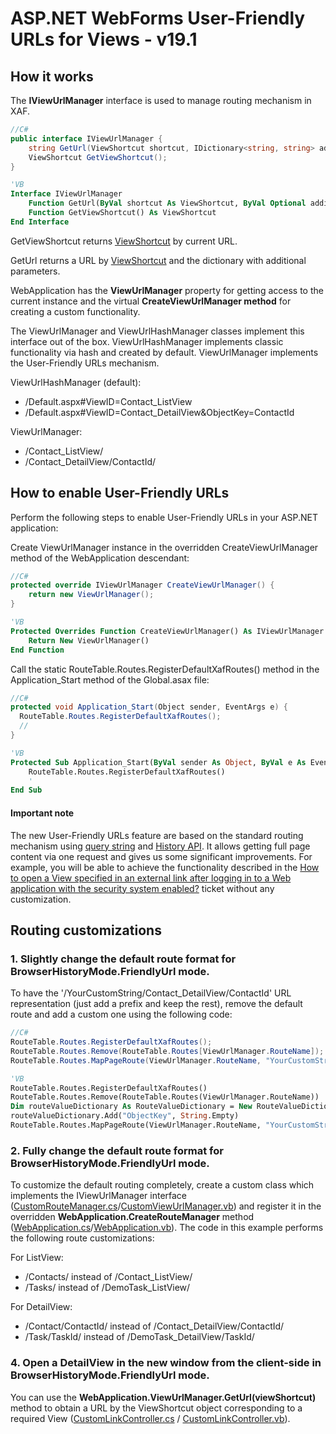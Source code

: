 ﻿# ASP.NET WebForms User-Friendly URLs for Views - v19.1

## How it works

The **IViewUrlManager** interface is used to manage routing mechanism in XAF.

```csharp
//C#
public interface IViewUrlManager {
    string GetUrl(ViewShortcut shortcut, IDictionary<string, string> additionalParams = null);
    ViewShortcut GetViewShortcut();
}
```
```vb
'VB
Interface IViewUrlManager
    Function GetUrl(ByVal shortcut As ViewShortcut, ByVal Optional additionalParams As IDictionary(Of String, String) = Nothing) As String
    Function GetViewShortcut() As ViewShortcut
End Interface
```
GetViewShortcut returns [ViewShortcut](https://docs.devexpress.com/eXpressAppFramework/DevExpress.ExpressApp.ViewShortcut) by current URL.

GetUrl returns a URL by [ViewShortcut](https://docs.devexpress.com/eXpressAppFramework/DevExpress.ExpressApp.ViewShortcut) and the dictionary with additional parameters.

WebApplication has the **ViewUrlManager** property for getting access to the current instance and the virtual **CreateViewUrlManager method** for creating a custom functionality.

The ViewUrlManager and ViewUrlHashManager classes implement this interface out of the box. ViewUrlHashManager implements classic functionality via hash and created by default. ViewUrlManager implements the User-Friendly URLs mechanism.

ViewUrlHashManager (default):
* /Default.aspx#ViewID=Contact_ListView
* /Default.aspx#ViewID=Contact_DetailView&ObjectKey=ContactId

ViewUrlManager:
* /Contact_ListView/
* /Contact_DetailView/ContactId/

## How to enable User-Friendly URLs

Perform the following steps to enable User-Friendly URLs in your ASP.NET application:

Create ViewUrlManager instance in the overridden CreateViewUrlManager method of the WebApplication descendant:

```csharp
//C#
protected override IViewUrlManager CreateViewUrlManager() {
    return new ViewUrlManager();
}
```
```vb
'VB
Protected Overrides Function CreateViewUrlManager() As IViewUrlManager
    Return New ViewUrlManager()
End Function
```
Call the static RouteTable.Routes.RegisterDefaultXafRoutes() method in the Application_Start method of the Global.asax file:

```csharp
//C#
protected void Application_Start(Object sender, EventArgs e) {
  RouteTable.Routes.RegisterDefaultXafRoutes();
  //
}
```
```vb
'VB
Protected Sub Application_Start(ByVal sender As Object, ByVal e As EventArgs)
    RouteTable.Routes.RegisterDefaultXafRoutes()
    '
End Sub
```
#### Important note
The new User-Friendly URLs feature are based on the standard routing mechanism using [query string](https://en.wikipedia.org/wiki/Query_string) and [History API](https://developer.mozilla.org/en-US/docs/Web/API/History_API). It allows getting full page content via one request and gives us some significant improvements. For example, you will be able to achieve the functionality described in the [How to open a View specified in an external link after logging in to a Web application with the security system enabled?](https://isc.devexpress.com/Thread/WorkplaceDetails/B222208) ticket without any customization.

## Routing customizations

### 1. Slightly change the default route format for BrowserHistoryMode.FriendlyUrl mode.
To have the '/YourCustomString/Contact_DetailView/ContactId' URL representation (just add a prefix and keep the rest), remove the default route and add a custom one using the following code:
```csharp
//C#
RouteTable.Routes.RegisterDefaultXafRoutes();
RouteTable.Routes.Remove(RouteTable.Routes[ViewUrlManager.RouteName]);
RouteTable.Routes.MapPageRoute(ViewUrlManager.RouteName, "YourCustomString/{ViewID}/{ObjectKey}/", "~/Default.aspx", false, new RouteValueDictionary() { { "ObjectKey", string.Empty } });
```
```vb
'VB
RouteTable.Routes.RegisterDefaultXafRoutes()
RouteTable.Routes.Remove(RouteTable.Routes(ViewUrlManager.RouteName))
Dim routeValueDictionary As RouteValueDictionary = New RouteValueDictionary()
routeValueDictionary.Add("ObjectKey", String.Empty)
RouteTable.Routes.MapPageRoute(ViewUrlManager.RouteName, "YourCustomString/{ViewID}/{ObjectKey}/", "~/Default.aspx", False, routeValueDictionary)
```


### 2. Fully change the default route format for BrowserHistoryMode.FriendlyUrl mode.
To customize the default routing completely, create a custom class which implements the IViewUrlManager interface ([CustomRouteManager.cs](./CS/FriendlyUrlSample.Web/CustomViewUrlManager.cs)/[CustomViewUrlManager.vb](./VB/FriendlyUrlSample.Web/CustomViewUrlManager.vb)) and register it in the overridden **WebApplication.CreateRouteManager** method ([WebApplication.cs](./CS/FriendlyUrlSample.Web/WebApplication.cs)/[WebApplication.vb](./VB/FriendlyUrlSample.Web/WebApplication.vb)). The code in this example performs the following route customizations:

For ListView:  
*  /Contacts/ instead of /Contact_ListView/
*  /Tasks/  instead of /DemoTask_ListView/
               
For DetailView:
*  /Contact/ContactId/ instead of /Contact_DetailView/ContactId/
*  /Task/TaskId/ instead of /DemoTask_DetailView/TaskId/


 
### 4. Open a DetailView in the new window from the client-side in BrowserHistoryMode.FriendlyUrl mode.
You can use the **WebApplication.ViewUrlManager.GetUrl(viewShortcut)** method to obtain a URL by the ViewShortcut object corresponding to a required View ([CustomLinkController.cs](./CS/FriendlyUrlSample.Module.Web/Controllers/CustomLinkController.cs) / [CustomLinkController.vb](./VB/FriendlyUrlSample.Module.Web/Controllers/CustomLinkController.vb)).
